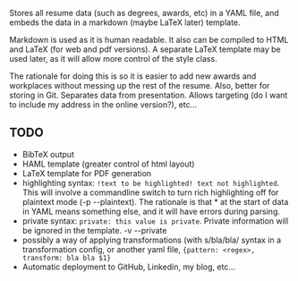 Stores all resume data (such as degrees, awards, etc) in a YAML file,
and embeds the data in a markdown (maybe LaTeX later) template.

Markdown is used as it is human readable. It also can be compiled to HTML
and LaTeX (for web and pdf versions). A separate LaTeX template may be used
later, as it will allow more control of the style class.

The rationale for doing this is so it is easier to add new awards and workplaces without messing up the rest of the resume. Also, better for storing in Git. Separates data from presentation. Allows targeting (do I want to include my address in the online version?), etc...

TODO
----
 - BibTeX output
 - HAML template (greater control of html layout)
 - LaTeX template for PDF generation
 - highlighting syntax: `!text to be highlighted! text not highlighted`. This will involve
   a commandline switch to turn rich highlighting off for plaintext mode (-p --plaintext).
   The rationale is that * at the start of data in YAML means something else, and it will have
   errors during parsing.
 - private syntax: `private: this value is private`. Private information will be ignored in the
   template. -v --private
 - possibly a way of applying transformations (with s/bla/bla/ syntax in a transformation config,
   or another yaml file, `{pattern: <regex>, transform: bla bla $1}`
 - Automatic deployment to GitHub, Linkedin, my blog, etc...
